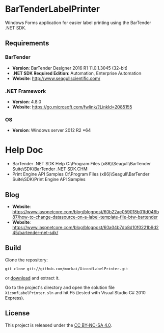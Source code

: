 # BarTenderLabelPrinter

 Windows Forms application for easier label printing using the BarTender .NET SDK.

## Requirements

### BarTender

  * __Version__: BarTender Designer 2016 R1 11.0.1.3045 (32-bit)
  * __.NET SDK Required Edition__: Automation, Enterprise Automation
  * __Website__: http://www.seagullscientific.com/

### .NET Framework

  * __Version__: 4.8.0
  * __Website__: https://go.microsoft.com/fwlink/?LinkId=2085155
  
### OS

  * __Version__: Windows server 2012 R2 *64
  
# Help Doc
  * BarTender .NET SDK Help C:\Program Files (x86)\Seagull\BarTender Suite\SDK\BarTender .NET SDK.CHM
  * Print Engine API Samples C:\Program Files (x86)\Seagull\BarTender Suite\SDK\Print Engine API Samples
  
## Blog

 * __Website__: https://www.iaspnetcore.com/blog/blogpost/60b22ae059018b01fd046b87/how-to-change-datasource-on-a-label-template-file-btw-bartender
 * __Website__: https://www.iaspnetcore.com/blog/blogpost/60a04b7db8d10f0221b9d245/bartender-net-sdk/


  

## Build

Clone the repository:

```
git clone git://github.com/morkai/XiconfLabelPrinter.git
```

or [download](https://github.com/morkai/XiconfLabelPrinter/zipball/master)
and extract it.

Go to the project's directory and open the solution file `XiconfLabelPrinter.sln`
and hit F5 (tested with Visual Studio C# 2010 Express).

## License

This project is released under the
[CC BY-NC-SA 4.0](https://raw.github.com/morkai/XiconfLabelPrinter/master/license.md).

